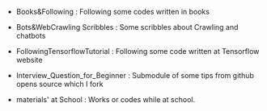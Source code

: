 - Books&Following : Following some codes written in books

- Bots&WebCrawling Scribbles : Some scribbles about Crawling and chatbots

- FollowingTensorflowTutorial : Following some code written at Tensorflow website

- Interview_Question_for_Beginner : Submodule of some tips from github opens source which I fork

- materials' at School : Works or codes while at school.
